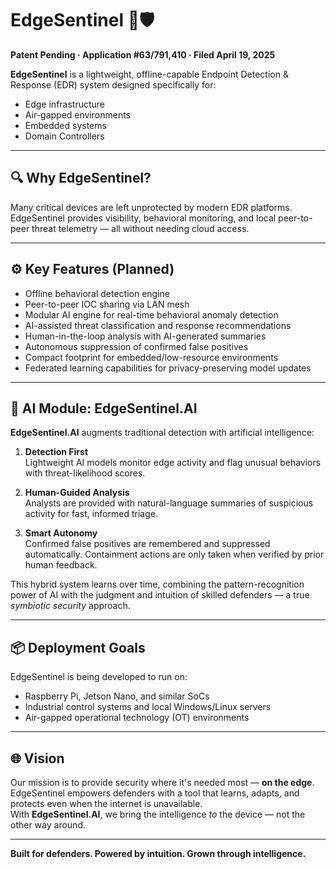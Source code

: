 # EdgeSentinel 🦉🛡️  
**Patent Pending · Application #63/791,410 · Filed April 19, 2025**

**EdgeSentinel** is a lightweight, offline-capable Endpoint Detection & Response (EDR) system designed specifically for:

- Edge infrastructure  
- Air-gapped environments  
- Embedded systems  
- Domain Controllers  

---

## 🔍 Why EdgeSentinel?

Many critical devices are left unprotected by modern EDR platforms. EdgeSentinel provides visibility, behavioral monitoring, and local peer-to-peer threat telemetry — all without needing cloud access.

---

## ⚙️ Key Features (Planned)

- Offline behavioral detection engine  
- Peer-to-peer IOC sharing via LAN mesh  
- Modular AI engine for real-time behavioral anomaly detection  
- AI-assisted threat classification and response recommendations  
- Human-in-the-loop analysis with AI-generated summaries  
- Autonomous suppression of confirmed false positives  
- Compact footprint for embedded/low-resource environments  
- Federated learning capabilities for privacy-preserving model updates  

---

## 🤖 AI Module: EdgeSentinel.AI

**EdgeSentinel.AI** augments traditional detection with artificial intelligence:

1. **Detection First**  
   Lightweight AI models monitor edge activity and flag unusual behaviors with threat-likelihood scores.

2. **Human-Guided Analysis**  
   Analysts are provided with natural-language summaries of suspicious activity for fast, informed triage.

3. **Smart Autonomy**  
   Confirmed false positives are remembered and suppressed automatically. Containment actions are only taken when verified by prior human feedback.

This hybrid system learns over time, combining the pattern-recognition power of AI with the judgment and intuition of skilled defenders — a true *symbiotic security* approach.

---

## 📦 Deployment Goals

EdgeSentinel is being developed to run on:

- Raspberry Pi, Jetson Nano, and similar SoCs  
- Industrial control systems and local Windows/Linux servers  
- Air-gapped operational technology (OT) environments  

---

## 🌐 Vision

Our mission is to provide security where it's needed most — **on the edge**.  
EdgeSentinel empowers defenders with a tool that learns, adapts, and protects even when the internet is unavailable.  
With **EdgeSentinel.AI**, we bring the intelligence *to* the device — not the other way around.

---

**Built for defenders. Powered by intuition. Grown through intelligence.**
